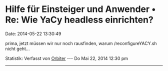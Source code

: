 Hilfe für Einsteiger und Anwender • Re: Wie YaCy headless einrichten?
=====================================================================

Date: 2014-05-22 13:30:49

prima, jetzt müssen wir nur noch rausfinden, warum /reconfigureYACY.sh
nicht geht\...

Statistik: Verfasst von
[Orbiter](http://forum.yacy-websuche.de/memberlist.php?mode=viewprofile&u=2)
--- Do Mai 22, 2014 12:30 pm

------------------------------------------------------------------------
